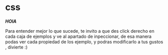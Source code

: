 # css

___HOlA___

Para entender mejor lo que sucede, te invito a que des click derecho en cada caja de ejemplos y ve al apartado de inpeccionar, de esa manera podas ver cada propiedad de los ejemplo,
y podras modificarlo a tus gustos , divierte :)
